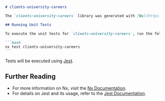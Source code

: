 ````markdown
# clients-university-careers

The `clients-university-careers` library was generated with [Nx](https://nx.dev).

## Running Unit Tests

To execute the unit tests for `clients-university-careers`, run the following command:

```bash
nx test clients-university-careers
```
````

Tests will be executed using [Jest](https://jestjs.io).

## Further Reading

- For more information on Nx, visit the [Nx Documentation](https://nx.dev).
- For details on Jest and its usage, refer to the [Jest Documentation](https://jestjs.io/docs/getting-started).

```

```
